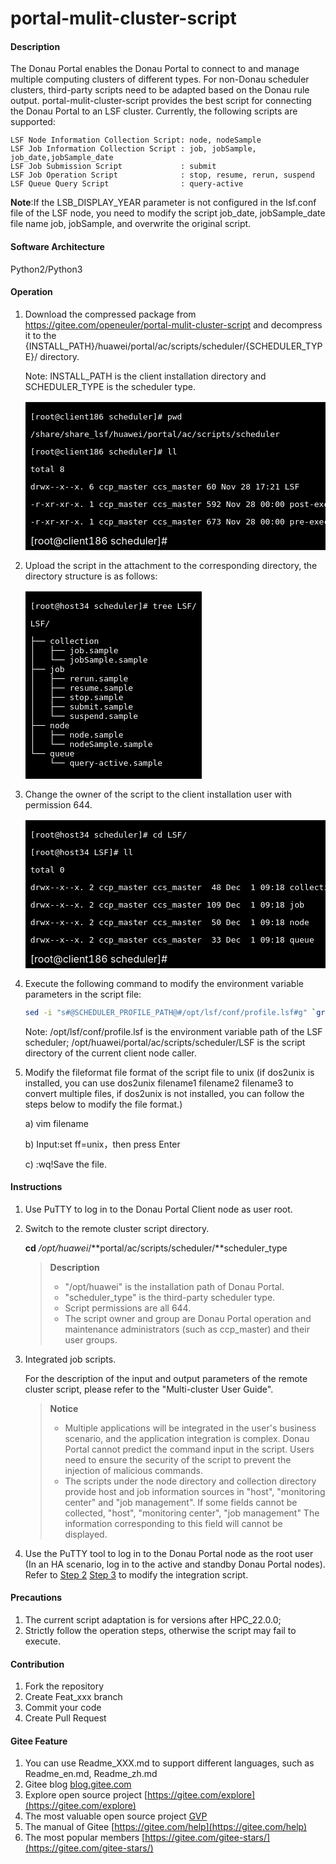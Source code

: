 # portal-mulit-cluster-script

#### Description
The Donau Portal enables the Donau Portal to connect to and manage multiple computing clusters of different types. For non-Donau scheduler clusters, third-party scripts need to be adapted based on the Donau rule output. portal-mulit-cluster-script provides the best script for connecting the Donau Portal to an LSF cluster. Currently, the following scripts are supported:

```
LSF Node Information Collection Script: node, nodeSample
LSF Job Information Collection Script : job, jobSample, job_date,jobSample_date
LSF Job Submission Script             : submit
LSF Job Operation Script              : stop, resume, rerun, suspend
LSF Queue Query Script                : query-active
```

**Note**:If the LSB_DISPLAY_YEAR parameter is not configured in the lsf.conf file of the LSF node, you need to modify the script job_date, jobSample_date file name job, jobSample, and overwrite the original script.

#### Software Architecture

Python2/Python3

#### Operation 

1. Download the compressed package from  https://gitee.com/openeuler/portal-mulit-cluster-script and decompress it to the {INSTALL_PATH}/huawei/portal/ac/scripts/scheduler/{SCHEDULER_TYPE}/  directory.

   Note: INSTALL_PATH is the client installation directory and SCHEDULER_TYPE is the scheduler type.

   <table> <tr> <td style='color:#fff;background:black'><pre>[root@client186 scheduler]# pwd</pre>
   <pre>/share/share_lsf/huawei/portal/ac/scripts/scheduler</pre>
   <pre>[root@client186 scheduler]# ll</pre>
   <pre>total 8</pre>
   <pre>drwx--x--x. 6 ccp_master ccs_master 60 Nov 28 17:21 LSF</pre>
   <pre>-r-xr-xr-x. 1 ccp_master ccs_master 592 Nov 28 00:00 post-exec.sh</pre>
   <pre>-r-xr-xr-x. 1 ccp_master ccs_master 673 Nov 28 00:00 pre-exec.sh</pre>
   [root@client186 scheduler]# </td> </tr> </table>

2. Upload the script in the attachment to the corresponding directory, the directory structure is as follows:

   <table> <tr> <td style='color:#fff;background:black'><pre>[root@host34 scheduler]# tree LSF/</pre>
   <pre>LSF/</pre>
   <pre>├── collection
   │   ├── job.sample
   │   └── jobSample.sample
   ├── job
   │   ├── rerun.sample
   │   ├── resume.sample
   │   ├── stop.sample
   │   ├── submit.sample
   │   └── suspend.sample
   ├── node
   │   ├── node.sample
   │   └── nodeSample.sample
   └── queue
       └── query-active.sample </td> </tr> </table>

3. Change the owner of the script to the client installation user with permission 644.

   <table> <tr> <td style='color:#fff;background:black'><pre>[root@host34 scheduler]# cd LSF/</pre>
   <pre>[root@host34 LSF]# ll</pre>
   <pre>total 0</pre>
   <pre>drwx--x--x. 2 ccp_master ccs_master  48 Dec  1 09:18 collection</pre>
   <pre>drwx--x--x. 2 ccp_master ccs_master 109 Dec  1 09:18 job</pre>
   <pre>drwx--x--x. 2 ccp_master ccs_master  50 Dec  1 09:18 node</pre>
   <pre>drwx--x--x. 2 ccp_master ccs_master  33 Dec  1 09:18 queue</pre>
   [root@client186 scheduler]# </td> </tr> </table>

4. Execute the following command to modify the environment variable parameters in the script file:

   ```sh
   sed -i "s#@SCHEDULER_PROFILE_PATH@#/opt/lsf/conf/profile.lsf#g" `grep @SCHEDULER_PROFILE_PATH@ -rl /opt/huawei/portal/ac/scripts/scheduler/LSF`
   ```

   Note: /opt/lsf/conf/profile.lsf is the environment variable path of the LSF scheduler; /opt/huawei/portal/ac/scripts/scheduler/LSF is the script directory of the current client node caller.

5. Modify the fileformat file format of the script file to unix (if dos2unix is installed, you can use dos2unix filename1 filename2 filename3 to convert multiple files, if dos2unix is not installed, you can follow the steps below to modify the file format.)

   a)     vim filename

   b)     Input:set ff=unix，then press Enter

   c)     :wq!Save the file.

#### Instructions

1. Use PuTTY to log in to the Donau Portal Client node as user root.

2. <span id="step2">Switch to the remote cluster script directory.</span>

   **cd** */opt/huawei*/**portal/ac/scripts/scheduler/**scheduler_type

   >**Description**
   >
   >* "/opt/huawei" is the installation path of Donau Portal.
   >* "scheduler_type" is the third-party scheduler type.
   >* Script permissions are all 644.
   >* The script owner and group are Donau Portal operation and maintenance administrators (such as ccp_master) and their user groups.

3. <span id="step3">Integrated job scripts.</span>

   For the description of the input and output parameters of the remote cluster script, please refer to the "Multi-cluster User Guide".

   > **Notice**
   >
   > * Multiple applications will be integrated in the user's business scenario, and the application integration is complex. Donau Portal cannot predict the command input in the script. Users need to ensure the security of the script to prevent the injection of malicious commands.
   > * The scripts under the node directory and collection directory provide host and job information sources in "host", "monitoring center" and "job management". If some fields cannot be collected, "host", "monitoring center", "job management" The information corresponding to this field will cannot be displayed.

4. Use the PuTTY tool to log in to the Donau Portal node as the root user (In an HA scenario, log in to the active and standby Donau Portal nodes). Refer to [Step 2](#step2) [Step 3](#step3) to modify the integration script.

#### Precautions

1.  The current script adaptation is for versions after HPC_22.0.0;
2.  Strictly follow the operation steps, otherwise the script may fail to execute.

#### Contribution

1.  Fork the repository
2.  Create Feat_xxx branch
3.  Commit your code
4.  Create Pull Request


#### Gitee Feature

1.  You can use Readme\_XXX.md to support different languages, such as Readme\_en.md, Readme\_zh.md
2.  Gitee blog [blog.gitee.com](https://blog.gitee.com)
3.  Explore open source project [https://gitee.com/explore](https://gitee.com/explore)
4.  The most valuable open source project [GVP](https://gitee.com/gvp)
5.  The manual of Gitee [https://gitee.com/help](https://gitee.com/help)
6.  The most popular members  [https://gitee.com/gitee-stars/](https://gitee.com/gitee-stars/)

